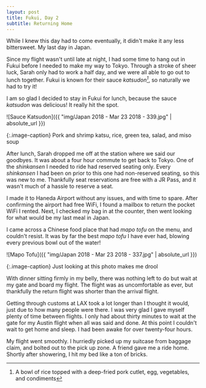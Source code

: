 ```yaml
---
layout: post
title: Fukui, Day 2
subtitle: Returning Home
---
```

While I knew this day had to come eventually, it didn't make it any less bittersweet. My last day in Japan.

Since my flight wasn't until late at night, I had some time to hang out in Fukui before I needed to make my way to Tokyo. Through a stroke of sheer luck, Sarah only had to work a half day, and we were all able to go out to lunch together. Fukui is known for their sauce _katsudon[^1]_, so naturally we had to try it!

I am so glad I decided to stay in Fukui for lunch, because the sauce _katsudon_ was delicious! It really hit the spot.

![Sauce Katsudon]({{ "img/Japan 2018 - Mar 23 2018 - 339.jpg" | absolute_url }})

{:.image-caption}
Pork and shrimp katsu, rice, green tea, salad, and miso soup

After lunch, Sarah dropped me off at the station where we said our goodbyes. It was about a four hour commute to get back to Tokyo. One of the _shinkansen_ I needed to ride had reserved seating only. Every _shinkansen_ I had been on prior to this one had non-reserved seating, so this was new to me. Thankfully seat reservations are free with a JR Pass, and it wasn't much of a hassle to reserve a seat.

I made it to Haneda Airport without any issues, and with time to spare. After confirming the airport had free WiFi, I found a mailbox to return the pocket WiFi I rented. Next, I checked my bag in at the counter, then went looking for what would be my last meal in Japan.

I came across a Chinese food place that had _mapo tofu_ on the menu, and couldn't resist. It was by far the best _mapo tofu_ I have ever had, blowing every previous bowl out of the water!

![Mapo Tofu]({{ "img/Japan 2018 - Mar 23 2018 - 337.jpg" | absolute_url }})

{:.image-caption}
Just looking at this photo makes me drool

With dinner sitting firmly in my belly, there was nothing left to do but wait at my gate and board my flight. The flight was as uncomfortable as ever, but thankfully the return flight was shorter than the arrival flight.

Getting through customs at LAX took a lot longer than I thought it would, just due to how many people were there. I was very glad I gave myself plenty of time between flights. I only had about thirty minutes to wait at the gate for my Austin flight when all was said and done. At this point I couldn't wait to get home and sleep. I had been awake for over twenty-four hours. 

My flight went smoothly. I hurriedly picked up my suitcase from baggage claim, and bolted out to the pick up zone. A friend gave me a ride home. Shortly after showering, I hit my bed like a ton of bricks.

[^1]: A bowl of rice topped with a deep-fried pork cutlet, egg, vegetables, and condiments